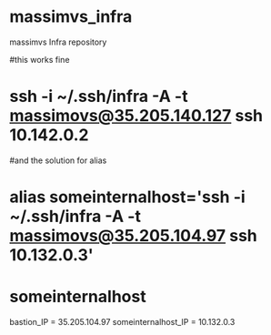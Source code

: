 # massimvs_infra
massimvs Infra repository

#this works fine
# ssh -i ~/.ssh/infra -A -t massimovs@35.205.140.127 ssh 10.142.0.2

#and the solution for alias
# alias someinternalhost='ssh -i ~/.ssh/infra -A -t massimovs@35.205.104.97 ssh 10.132.0.3'
# someinternalhost

bastion_IP = 35.205.104.97
someinternalhost_IP = 10.132.0.3

